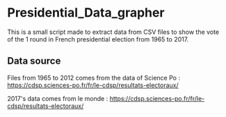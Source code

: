 # Presidential_Data_grapher
This is a small script made to extract data from CSV files to show the vote of the 1 round in French presidential election from 1965 to 2017. 



## Data source 

Files from 1965 to 2012 comes from the data of Science Po : <https://cdsp.sciences-po.fr/fr/le-cdsp/resultats-electoraux/>

2017's data comes from le monde : https://cdsp.sciences-po.fr/fr/le-cdsp/resultats-electoraux/

